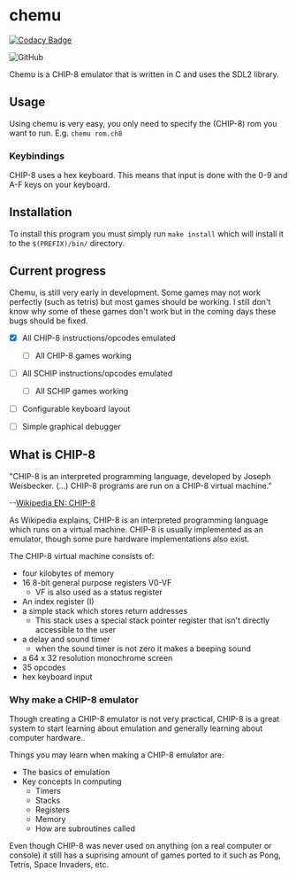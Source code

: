 # chemu

[![Codacy Badge](https://api.codacy.com/project/badge/Grade/bd60fc3cea614d8a84401e5f1a735210)](https://app.codacy.com/manual/TheShoutingParrot/chemu?utm_source=github.com&utm_medium=referral&utm_content=TheShoutingParrot/chemu&utm_campaign=Badge_Grade_Dashboard)

![GitHub](https://img.shields.io/github/license/theshoutingparrot/chemu)

Chemu is a CHIP-8 emulator that is written in C and uses the SDL2 library.

## Usage

Using chemu is very easy, you only need to specify the (CHIP-8) rom you want to run. E.g. ``` chemu rom.ch8 ```

### Keybindings

CHIP-8 uses a hex keyboard. This means that input is done with the 0-9 and A-F keys on your keyboard.

## Installation

To install this program you must simply run ``` make install ``` which will install it to the ``` $(PREFIX)/bin/ ``` directory.

## Current progress

Chemu, is still very early in development. Some games may not work perfectly (such as tetris) but most games should be working. I still don't know why some of these games don't work but in the coming days these bugs should be fixed.

- [x] All CHIP-8 instructions/opcodes emulated

  - [ ] All CHIP-8 games working

- [ ] All SCHIP instructions/opcodes emulated

  - [ ] All SCHIP games working

- [ ] Configurable keyboard layout

- [ ] Simple graphical debugger


## What is CHIP-8

"CHIP-8 is an interpreted programming language, developed by Joseph Weisbecker. (...) CHIP-8 programs are run on a CHIP-8 virtual machine."

--[Wikipedia EN: CHIP-8](https://en.wikipedia.org/wiki/CHIP-8)

As Wikipedia explains, CHIP-8 is an interpreted programming language which runs on a virtual machine. CHIP-8 is usually implemented as an emulator, though some pure hardware implementations also exist. 

The CHIP-8 virtual machine consists of:
  - four kilobytes of memory
  - 16 8-bit general purpose registers V0-VF
    - VF is also used as a status register
  - An index register (I) 
  - a simple stack which stores return addresses
    - This stack uses a special stack pointer register that isn't directly accessible to the user
  - a delay and sound timer
    - when the sound timer is not zero it makes a beeping sound
  - a 64 x 32 resolution monochrome screen
  - 35 opcodes
  - hex keyboard input

### Why make a CHIP-8 emulator

Though creating a CHIP-8 emulator is not very practical, CHIP-8 is a great system to start learning about emulation and generally learning about computer hardware..

Things you may learn when making a CHIP-8 emulator are:

  - The basics of emulation
  - Key concepts in computing
    - Timers
    - Stacks
    - Registers
    - Memory
    - How are subroutines called

Even though CHIP-8 was never used on anything (on a real computer or console) it still has a suprising amount of games ported to it such as Pong, Tetris, Space Invaders, etc.
